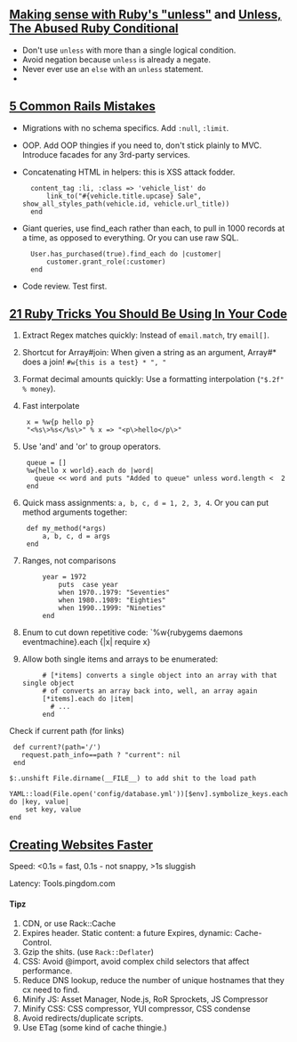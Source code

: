 ## [Making sense with Ruby's "unless"](http://37signals.com/svn/posts/2699-making-sense-with-rubys-unless) and [Unless, The Abused Ruby Conditional](http://www.railstips.org/blog/archives/2008/12/01/unless-the-abused-ruby-conditional/)

- Don't use `unless` with more than a single logical condition.
- Avoid negation because `unless` is already a negate.
- Never ever use an `else` with an `unless` statement.
- 







## [5 Common Rails Mistakes](http://www.mikeperham.com/2012/05/05/five-common-rails-mistakes/)

- Migrations with no schema specifics. Add `:null`, `:limit`.
- OOP. Add OOP thingies if you need to, don't stick plainly to MVC. Introduce facades for any 3rd-party services.
- Concatenating HTML in helpers: this is XSS attack fodder.

		content_tag :li, :class => 'vehicle_list' do
	  		link_to("#{vehicle.title.upcase} Sale", show_all_styles_path(vehicle.id, vehicle.url_title))
		end
	

- Giant queries, use find_each rather than each, to pull in 1000 records at a time, as opposed to everything. Or you can use raw SQL.

		User.has_purchased(true).find_each do |customer|
	  		customer.grant_role(:customer)
		end

- Code review. Test first.

## [21 Ruby Tricks You Should Be Using In Your Code](http://www.rubyinside.com/21-ruby-tricks-902.html)

1. Extract Regex matches quickly: Instead of `email.match`, try `email[]`.

2. Shortcut for Array#join: When given a string as an argument, Array#* does a join! `#w{this is a test} * ", "`

3. Format decimal amounts quickly: Use a formatting interpolation (`"$.2f" % money`).

4. Fast interpolate

		x = %w{p hello p}
		"<%s\>%s</%s\>" % x => "<p\>hello</p\>"

5. Use 'and' and 'or' to group operators.

		queue = []
		%w{hello x world}.each do |word|
		  queue << word and puts "Added to queue" unless word.length <  2
		end


6. Quick mass assignments: `a, b, c, d = 1, 2, 3, 4`. Or you can put method arguments together:

		def my_method(*args)
			a, b, c, d = args
		end

7. Ranges, not comparisons

			year = 1972
				puts  case year
		    	when 1970..1979: "Seventies"
		    	when 1980..1989: "Eighties"
				when 1990..1999: "Nineties"
	     	end

8. Enum to cut down repetitive code: `%w{rubygems daemons eventmachine}.each {|x| require x}

9. Allow both single items and arrays to be enumerated:

			# [*items] converts a single object into an array with that single object
			# of converts an array back into, well, an array again
			[*items].each do |item|
			  # ...
			end

Check if current path (for links)

	 def current?(path='/')
	   request.path_info==path ? "current": nil
	 end

	$:.unshift File.dirname(__FILE__) to add shit to the load path

	YAML::load(File.open('config/database.yml'))[$env].symbolize_keys.each do |key, value|
		set key, value
	end

## [Creating Websites Faster](http://faster-websites.herokuapp.com/)

Speed: <0.1s = fast, 0.1s - not snappy, >1s sluggish

Latency: Tools.pingdom.com

#### Tipz

1. CDN, or use Rack::Cache
2. Expires header. Static content: a future Expires, dynamic: Cache-Control.
3. Gzip the shits. (use `Rack::Deflater`)
4. CSS: Avoid @import, avoid complex child selectors that affect performance.
5. Reduce DNS lookup, reduce the number of unique hostnames that they cx need to find.
6. Minify JS: Asset Manager, Node.js, RoR Sprockets, JS Compressor
7. Minify CSS: CSS compressor, YUI compressor, CSS condense
8. Avoid redirects/duplicate scripts.
9. Use ETag (some kind of cache thingie.)






















